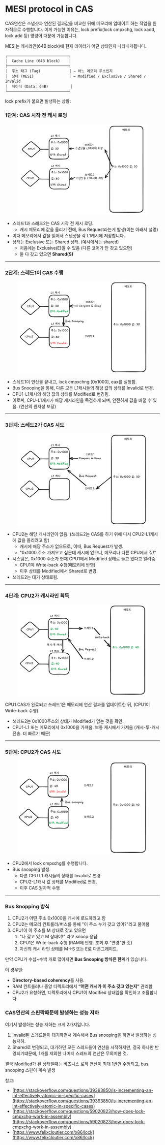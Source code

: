# MESI protocol in CAS

CAS연산은 스냅샷과 연산된 결과값을 비교한 뒤에 메모리에 업데이트 하는 작업을 원자적으로 수행합니다. 이게 가능한 이유는, lock prefix(lock cmpxchg, lock xadd, lock add 등) 명령어 때문에 가능합니다.

MESI는 캐시라인(64B block)에 현재 데이터가 어떤 상태인지 나타내게됩니다.

```
┌────────────────────────────┐
│  Cache Line (64B block)    │
├────────────────────────────┤
│  주소 태그 (Tag)             │ ← 어느 메모리 주소인지
│  상태 (MESI)                │ ← Modified / Exclusive / Shared / Invalid
│  데이터 (Data: 64B)          │
└────────────────────────────┘

```



lock prefix가 붙으면 발생하는 상황:

### 1단계: CAS 시작 전 캐시 로딩

<figure><img src="../.gitbook/assets/image (4) (1) (1).png" alt=""><figcaption></figcaption></figure>

* 스레드1과 스레드2는 CAS 시작 전 캐시 로딩.
  * 캐시 메모리에 값을 올리기 전에, Bus Request라는게 발생(이는 아래서 설명)
* 이때 메모리에서 값을 읽어서 스냅샷을 각 L1캐시에 저장합니다.
* 상태는 Exclusive 또는 Shared 상태. (예시에서는 shared)
  * 처음에는 Exclusive(E)일 수 있음 (다른 코어가 안 갖고 있으면)
  * 둘 다 갖고 있으면 **Shared(S)**

***

### 2단계: 스레드1이 CAS 수행

<figure><img src="../.gitbook/assets/image (1) (1) (1) (1) (1).png" alt=""><figcaption></figcaption></figure>

* 스레드1이 연산을 끝내고, lock cmpxchng \[0x1000], eax를 실행함.
* Bus Snooping을 통해, 다른 모든 L1캐시들의 해당 값의 상태를 Invalid로 변경.
* CPU1-L1캐시의 해당 값의 상태를 Modified로 변경됨.
* 이로써, CPU-L1캐시가 해당 캐시라인을 독점하게 되며, 안전하게 값을 바꿀 수 있음. (연산의 원자성 보장)

***

### 3단계: 스레드2가 CAS 시도

<figure><img src="../.gitbook/assets/image (2) (1) (1) (1).png" alt=""><figcaption></figcaption></figure>

* CPU2는 해당 캐시라인이 없음. (쓰레드2는 CAS를 하기 위해 다시 CPU2-L1캐시에 값을 올리려고 함)
  * 캐시에 해당 주소가 없으므로, 이때, Bus Request가 발생.
  * "0x1000 주소 가져오고 싶은데 캐시에 없으니, 메모리나 다른 CPU에서 줘!"
* 시스템은, 0x1000 주소가 현재 CPU1에서 Modified 상태로 들고 있다고 알려줌.
  * CPU1이 Write-back 수행(메모리에 반영)
  * 이후 상태를 Modified에서 Shared로 변경.
* 쓰레드2는 대기 상태로됨.

***

### 4단계: CPU2가 캐시라인 획득

<figure><img src="../.gitbook/assets/image (6) (1) (1).png" alt=""><figcaption></figcaption></figure>

CPU1 CAS가 완료되고 쓰레드1은 메모리에 연산 결과를 업데이트한 뒤, (CPU1이 Write-back 수행)

* 쓰레드2는 0x1000주소의 상태가 Modified가 없는 것을 확인.
* CPU1-L1 또는 메모리에서 0x1000을 가져옴. 보통 캐시에서 가져옴 (캐시-투-캐시 전송. 더 빠르기 때문)

***

### 5단계: CPU2가 CAS 시도

<figure><img src="../.gitbook/assets/image (5) (1) (1).png" alt=""><figcaption></figcaption></figure>

* CPU2에서 lock cmpxchg를 수행합니다.
* Bus snooping 발생.
  * 다른 CPU L1 캐시들의 상태를 Invalid로 변경
  * CPU2-L1캐시 값 상태를 Modified로 변경.
  * 이후 CAS 원자적 수행

***

### **Bus Snopping 방식**

1. CPU2가 어떤 주소 0x1000을 캐시에 로드하려고 함
2. CPU2는 메모리 컨트롤러/버스를 통해 "이 주소 누가 갖고 있어?"라고 물어봄
3. CPU1이 이 주소를 M 상태로 갖고 있으면
   1. "나 갖고 있고 M 상태야!" 라고 snoop 응답
   2. CPU1은 Write-back 수행 (RAM에 반영. 조회 후 "변경"한 것)
   3. 자신의 캐시 라인 상태를 M->S 또는 E로 다운그래이드.



만약 CPU가 수십\~수백 개로 많아지면 **Bus Snooping 방식은 한계**가 있습니다.

이 경우엔:

* **Directory-based coherency**를 사용.
* RAM 컨트롤러나 중앙 디렉토리에서 **“어떤 캐시가 이 주소 갖고 있는지”** 관리함
* CPU2가 요청하면, 디렉토리에서 CPU1이 Modified 상태임을 확인하고 조율합니다.



### CAS연산의 스핀락때문에 발생하는 성능 저하

여기서 발생하는 성능 저하는 크게 2가지입니다.

1. Invalid된 스레드들이 대기하면서 계속해서 Bus snooping을 하면서 발생하는 성능저하.
2. Shared로 변경되고, 대기하던 모든 스레드들이 연산을 시작하지만, 결국 하나만 반영되기떄문에, 1개를 제외한 나머지 스레드의 연산은 무의미한 것.

결국 Modified가 된 상태일때는 비즈니스 로직 연산이 최대 1번만 수행되고, bus snooping 스핀이 계속 발생



참고:&#x20;

* [https://stackoverflow.com/questions/39393850/is-incrementing-an-int-effectively-atomic-in-specific-cases](https://stackoverflow.com/questions/39393850/is-incrementing-an-int-effectively-atomic-in-specific-cases)
* [https://stackoverflow.com/questions/59020823/how-does-lock-cmpxchg-work-in-assembly](https://stackoverflow.com/questions/59020823/how-does-lock-cmpxchg-work-in-assembly)
* [https://www.felixcloutier.com/x86/lock](https://www.felixcloutier.com/x86/lock)
